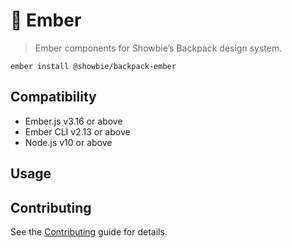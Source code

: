 # 🎒 Ember

> Ember components for Showbie’s Backpack design system.

```
ember install @showbie/backpack-ember
```

## Compatibility

* Ember.js v3.16 or above
* Ember CLI v2.13 or above
* Node.js v10 or above

## Usage

## Contributing

See the [Contributing](CONTRIBUTING.md) guide for details.
